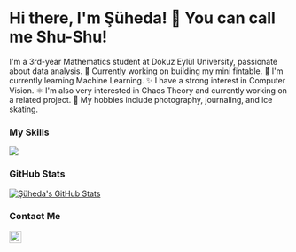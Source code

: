 # Hi there, I'm Şüheda! 👋 You can call me Shu-Shu!
I'm a 3rd-year Mathematics student at Dokuz Eylül University, passionate about data analysis.
🔭 Currently working on building my mini fintable.
🌱 I'm currently learning Machine Learning.
✨ I have a strong interest in Computer Vision.
⚛️ I'm also very interested in Chaos Theory and currently working on a related project.
📸 My hobbies include photography, journaling, and ice skating.


### My Skills

<p align="left">
  <a href="https://skillicons.dev">
    <img src="https://skillicons.dev/icons?i=py,js,html,css,react,nodejs,mysql,git,latex" />
  </a>
</p>


### GitHub Stats
[![Şüheda's GitHub Stats](https://github-readme-stats.vercel.app/api?username=cowboycase&show_icons=true&theme=tokyonight&count_private=true)](https://github.com/anuraghazra/github-readme-stats)

### Contact Me

[<img align="left" alt="LinkedIn" width="22px" src="https://cdn.jsdelivr.net/npm/simple-icons@v3/icons/linkedin.svg" />][linkedin]

[linkedin]: [https://www.linkedin.com/in/%C5%9F%C3%BCheda-dilma%C3%A7-487550306/]
